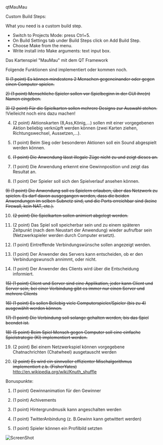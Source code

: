 qtMauMau


Custom Build Steps:

What you need is a custom build step.

   - Switch to Projects Mode: press Ctrl+5.
   - On Build Settings tab under Build Steps click on Add Build Step.
   - Choose Make from the menu.
   - Write install into Make arguments: text input box.



Das Kartenspiel "MauMau" mit dem QT Framework

Folgende Funktionen sind implementiert oder kommen noch.

~~1) (1 point) Es können mindestens 2 Menschen gegeneinander oder gegen einen Computer
spielen.~~

~~2) (1 point) Menschliche Spieler sollen vor Spielbeginn in der GUI ihre(n) Namen eingeben.~~

~~3) (2 point) Für die Spielkarten sollen mehrere Designs zur Auswahl stehen.~~ !Vielleicht noch eins dazu machen!

4) (2 point) Aktionskarten (8,Ass,König,...) sollen mit einer vorgegebenen Aktion beliebig
verknüpft werden können (zwei Karten ziehen, Richtungswechsel, Aussetzen,...).

5) (1 point) Beim Sieg oder besonderen Aktionen soll ein Sound abgespielt werden können.

6) ~~(1 point) Die Anwendung lässt illegale Züge nicht zu und zeigt dieses an.~~

7) (1 point) Die Anwendung erkennt eine Gewinnposition und zeigt das Resultat an.

8) (1 point) Der Spieler soll sich den Spielverlauf ansehen können.

~~9) (1 point) Die Anwendung soll es Spielern erlauben, über das Netzwerk zu spielen. Es
darf davon ausgegangen werden, dass die beiden Anwendungen im selben Subnetz
sind, und die Ports erreichbar sind (keine Firewall, kein NAT, etc.).~~

10) ~~(2 point) Die Spielkarten sollen animiert abgelegt werden.~~

11) (2 point) Das Spiel soll speicherbar sein und zu einem späteren Zeitpunkt (nach dem
Neustart der Anwendung) wieder aufrufbar sein (Netzwerkspieler werden durch
Computer ersetzt).

12) (1 point) Eintreffende Verbindungswünsche sollen angezeigt werden.

13) (1 point) Der Anwender des Servers kann entscheiden, ob er den Verbindungswunsch
annimmt, oder nicht.

14) (1 point) Der Anwender des Clients wird über die Entscheidung informiert.

~~15) (1 point) Client und Server sind eine Applikation, jeder kann Client und Server sein, bei
einer Verbindung gibt es immer nur einen Server und mehrere Clients~~

~~16) (1 point) Es sollen Beliebig viele Computerspieler/Spieler (bis zu 4) ausgewählt werden
können.~~

~~17) (1 point) Die Verbindung soll solange gehalten werden, bis das Spiel beendet ist.~~

~~18) (5 point) Beim Spiel Mensch gegen Computer soll eine einfache Spielstrategie (KI)
implementiert werden.~~

19) (2 point) Bei einem Netzwerkspiel können vorgegebene Chatnachrichten (Chatwheel)
ausgetauscht werden

20) ~~(2 point) Es wird ein sinnvoller effizienter Mischalgorithmus implementiert z.b.
(FisherYates)~~
http://en.wikipedia.org/wiki/Knuth_shuffle

Bonuspunkte:

1) (1 point) Gewinnanimation für den Gewinner

2) (1 point) Achivements

3) (1 point) Hintergrundmusik kann angeschalten werden

4) (1 point) TwitterAnbindung (z. B.Gewinn kann getwittert werden)

5) (1 point) Spieler können ein Profilbild setzten

![ScreenShot](https://raw.githubusercontent.com/pFriesch/qtMauMau/master/screenshot.png
)
